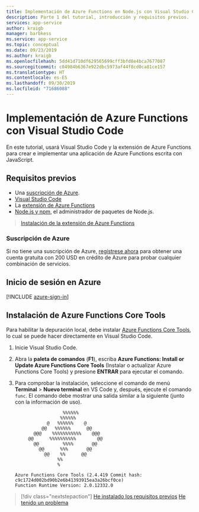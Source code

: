 ```yaml
---
title: Implementación de Azure Functions en Node.js con Visual Studio Code
description: Parte 1 del tutorial, introducción y requisitos previos.
services: app-service
author: kraigb
manager: barbkess
ms.service: app-service
ms.topic: conceptual
ms.date: 09/23/2019
ms.author: kraigb
ms.openlocfilehash: 5dd41d710df629565699cff3bfd8e4bca7677087
ms.sourcegitcommit: c04984b6367e922dbc5973af44f8cd0ca81ce157
ms.translationtype: HT
ms.contentlocale: es-ES
ms.lasthandoff: 09/30/2019
ms.locfileid: "71686088"
---
```

# <a name="deploy-azure-functions-from-visual-studio-code"></a>Implementación de Azure Functions con Visual Studio Code

En este tutorial, usará Visual Studio Code y la extensión de Azure Functions para crear e implementar una aplicación de Azure Functions escrita con JavaScript. 

## <a name="prerequisites"></a>Requisitos previos

- Una [suscripción de Azure](#azure-subscription).
- [Visual Studio Code](https://code.visualstudio.com/)
- La [extensión de Azure Functions](vscode:extension/ms-azuretools.vscode-azurefunctions)
- [Node.js y npm](https://nodejs.org/en/download), el administrador de paquetes de Node.js.

> <a class="tutorial-install-extension-btn" href="vscode:extension/ms-azuretools.vscode-azurefunctions">Instalación de la extensión de Azure Functions</a>

### <a name="azure-subscription"></a>Suscripción de Azure

Si no tiene una suscripción de Azure, [regístrese ahora](https://azure.microsoft.com/en-us/free/?utm_source=campaign&utm_campaign=vscode-tutorial-functions-extension&mktingSource=vscode-tutorial-functions-extension) para obtener una cuenta gratuita con 200 USD en crédito de Azure para probar cualquier combinación de servicios.

## <a name="sign-in-to-azure"></a>Inicio de sesión en Azure

[!INCLUDE [azure-sign-in](includes/azure-sign-in.md)]

## <a name="install-the-azure-functions-core-tools"></a>Instalación de Azure Functions Core Tools

Para habilitar la depuración local, debe instalar [Azure Functions Core Tools](https://github.com/Azure/azure-functions-core-tools), lo cual se puede hacer directamente en Visual Studio Code.

1. Inicie Visual Studio Code.

1. Abra la **paleta de comandos** (**F1**), escriba **Azure Functions: Install or Update Azure Functions Core Tools** (Instalar o actualizar Azure Functions Core Tools) y presione **ENTRAR** para ejecutar el comando.

1. Para comprobar la instalación, seleccione el comando de menú **Terminal** > **Nuevo terminal** en VS Code y, después, ejecute el comando `func`. El comando debe mostrar una salida similar a la siguiente (junto con la información de uso).

    ```output
                      %%%%%%
                     %%%%%%
                @   %%%%%%    @
              @@   %%%%%%      @@
           @@@    %%%%%%%%%%%    @@@
         @@      %%%%%%%%%%        @@
           @@         %%%%       @@
             @@      %%%       @@
               @@    %%      @@
                    %%
                    %

    Azure Functions Core Tools (2.4.419 Commit hash: c9c1724d002bd90b2e6b41393915ea3a26bcf0ce)
    Function Runtime Version: 2.0.12332.0
    ```

> [!div class="nextstepaction"]
> [He instalado los requisitos previos](tutorial-vscode-serverless-node-02.md) [He tenido un problema](https://www.research.net/r/PWZWZ52?tutorial=node-deployment-azurefunctions&step=getting-started)
